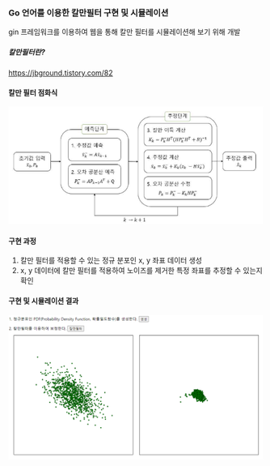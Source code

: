 ### Go 언어를 이용한 칼만필터 구현 및 시뮬레이션
gin 프레임워크를 이용하여 웹을 통해 칼만 필터를 시뮬레이션해 보기 위해 개발

##### 칼만필터란? 
https://jbground.tistory.com/82

#### 칼만 필터 점화식
![img_1.png](asset/img_1.png)

#### 구현 과정
1. 칼만 필터를 적용할 수 있는 정규 분포인 x, y 좌표 데이터 생성
2. x, y 데이터에 칼만 필터를 적용하여 노이즈를 제거한 특정 좌표를 추정할 수 있는지 확인

#### 구현 및 시뮬레이션 결과
![img.png](asset/img.png)
